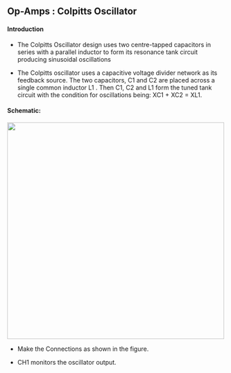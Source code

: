 Op-Amps : Colpitts Oscillator
---
#### Introduction

* The Colpitts Oscillator design uses two centre-tapped capacitors in series with a parallel inductor to form its resonance tank circuit producing sinusoidal oscillations

* The Colpitts oscillator uses a capacitive voltage divider network as its feedback source. The two capacitors, C1 and C2 are placed across a single common inductor L1 . Then C1, C2 and L1 form the tuned tank circuit with the condition for oscillations being: XC1 + XC2 = XL1.

#### Schematic:

<img src="https://fossasia.github.io/pslab-experiments/images/schematics/Colpitts_Oscillator.svg" width=500 height=500>

* Make the Connections as shown in the figure.

* CH1 monitors the oscillator output.

